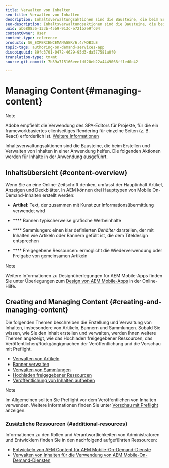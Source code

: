 ```yaml
---
title: Verwalten von Inhalten
seo-title: Verwalten von Inhalten
description: Inhaltsverwaltungsaktionen sind die Bausteine, die beim Erstellen und Verwalten von Inhalten in einer Anwendung helfen. Auf dieser Seite erfahren Sie mehr.
seo-description: Inhaltsverwaltungsaktionen sind die Bausteine, die beim Erstellen und Verwalten von Inhalten in einer Anwendung helfen. Auf dieser Seite erfahren Sie mehr.
uuid: ab680836-133b-45b9-913c-e721b7e9fc04
contentOwner: User
content-type: reference
products: SG_EXPERIENCEMANAGER/6.4/MOBILE
topic-tags: authoring-on-demand-services-app
discoiquuid: 89fc3701-0472-4629-95d3-da577581a0f0
translation-type: tm+mt
source-git-commit: 7b39a715166eeefdf20eb22a4449068ff1ed0e42

---
```



# Managing Content{#managing-content}

>[!NOTE]
>
>Adobe empfiehlt die Verwendung des SPA-Editors für Projekte, für die ein frameworkbasiertes clientseitiges Rendering für einzelne Seiten (z. B. React) erforderlich ist. [Weitere Informationen](/help/sites-developing/spa-overview.md)

Inhaltsverwaltungsaktionen sind die Bausteine, die beim Erstellen und Verwalten von Inhalten in einer Anwendung helfen. Die folgenden Aktionen werden für Inhalte in der Anwendung ausgeführt.

## Inhaltsübersicht {#content-overview}

Wenn Sie an eine Online-Zeitschrift denken, umfasst der Hauptinhalt Artikel, Anzeigen und Deckblätter. In AEM können drei Haupttypen von Mobile On-Demand-Inhalten erstellt werden:

* **Artikel**: Text, der zusammen mit Kunst zur Informationsübermittlung verwendet wird
* **** Banner: typischerweise grafische Werbeinhalte
* **** Sammlungen: einen klar definierten *Behälter* darstellen, der mit Inhalten wie Artikeln oder Bannern gefüllt ist, die dem Titeldesign entsprechen

* **** Freigegebene Ressourcen: ermöglicht die Wiederverwendung oder Freigabe von gemeinsamen Artikeln

>[!NOTE]
>
>Weitere Informationen zu Designüberlegungen für AEM Mobile-Apps finden Sie unter Überlegungen zum [Design von AEM Mobile-Apps](https://helpx.adobe.com/digital-publishing-solution/help/design-app.html) in der Online-Hilfe.

## Creating and Managing Content {#creating-and-managing-content}

Die folgenden Themen beschreiben die Erstellung und Verwaltung von Inhalten, insbesondere von Artikeln, Bannern und Sammlungen. Sobald Sie wissen, wie Sie den Inhalt erstellen und verwalten, werden Ihnen weitere Themen angezeigt, wie das Hochladen freigegebener Ressourcen, das Veröffentlichen/Rückgängigmachen der Veröffentlichung und die Vorschau mit Preflight.

* [Verwalten von Artikeln](/help/mobile/mobile-on-demand-managing-articles.md)
* [Banner verwalten](/help/mobile/mobile-on-demand-managing-banners.md)
* [Verwalten von Sammlungen](/help/mobile/mobile-on-demand-managing-collections.md)
* [Hochladen freigegebener Ressourcen](/help/mobile/mobile-on-demand-shared-resources.md)
* [Veröffentlichung von Inhalten aufheben](/help/mobile/mobile-on-demand-publishing-unpublishing.md)

>[!NOTE]
>
>Im Allgemeinen sollten Sie Preflight vor dem Veröffentlichen von Inhalten verwenden. Weitere Informationen finden Sie unter [Vorschau mit Preflight](/help/mobile/aem-mobile-manage-ondemand-services.md) anzeigen.

### Zusätzliche Ressourcen {#additional-resources}

Informationen zu den Rollen und Verantwortlichkeiten von Administratoren und Entwicklern finden Sie in den nachfolgend aufgeführten Ressourcen:

* [Entwickeln von AEM Content für AEM Mobile-On-Demand-Dienste](/help/mobile/aem-mobile-on-demand.md)
* [Verwalten von Inhalten für die Verwendung von AEM Mobile-On-Demand-Diensten](/help/mobile/aem-mobile.md)

